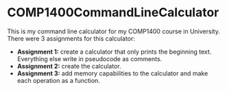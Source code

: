 # COMP1400CommandLineCalculator

This is my command line calculator for my COMP1400 course in University.  
There were 3 assignments for this calculator:
- **Assignment 1:** create a calculator that only prints the beginning text. Everything else write in pseudocode as comments.
- **Assignment 2:** create the calculator.
- **Assignment 3:** add memory capabilities to the calculator and make each operation as a function.